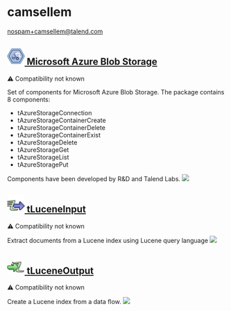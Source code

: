 # camsellem
  <nospam+camsellem@talend.com>

## <a href='./components/Microsoft Azure Blob Storage/readme.md'><img src='./components/Microsoft Azure Blob Storage/logo.jpg' width='40' height='40'> Microsoft Azure Blob Storage</a>
 :warning: Compatibility not known

Set of components for Microsoft Azure Blob Storage. The package contains 8 components:

- tAzureStorageConnection
- tAzureStorageContainerCreate
- tAzureStorageContainerDelete
- tAzureStorageContainerExist
- tAzureStorageDelete
- tAzureStorageGet
- tAzureStorageList
- tAzureStoragePut

Components have been developed by R&D and Talend Labs.
<img src='./components/Microsoft Azure Blob Storage/sample.jpg'>

## <a href='./components/tLuceneInput/readme.md'><img src='./components/tLuceneInput/logo.jpg' width='40' height='40'> tLuceneInput</a>
 :warning: Compatibility not known

Extract documents from a Lucene index using Lucene query language
<img src='./components/tLuceneInput/sample.jpg'>

## <a href='./components/tLuceneOutput/readme.md'><img src='./components/tLuceneOutput/logo.jpg' width='40' height='40'> tLuceneOutput</a>
 :warning: Compatibility not known

Create a Lucene index from a data flow.
<img src='./components/tLuceneOutput/sample.jpg'>
